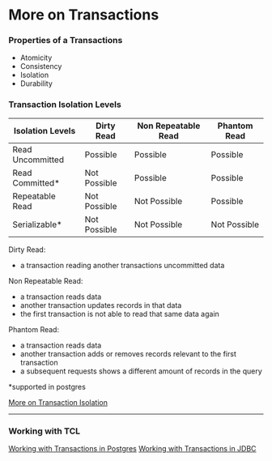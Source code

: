 # More on Transactions

### Properties of a Transactions

- Atomicity 
- Consistency 
- Isolation
- Durability

### Transaction Isolation Levels

| Isolation Levels      | Dirty Read | Non Repeatable Read | Phantom Read | 
| ----------- | ----------- | ----------- | ----------- |
|    Read Uncommitted   | Possible       | Possible      | Possible       |
|    Read Committed*   | Not Possible        |  Possible  | Possible |
|    Repeatable Read   | Not Possible        |  Not Possible | Possible |
|    Serializable*   | Not Possible        |  Not Possible | Not Possible |


Dirty Read:
- a transaction reading another transactions uncommitted data

Non Repeatable Read: 
- a transaction reads data
- another transaction updates records in that data
- the first transaction is not able to read that same data again

Phantom Read:
- a transaction reads data 
- another transaction adds or removes records relevant to the first transaction 
- a subsequent requests shows a different amount of records in the query

*supported in postgres

[More on Transaction Isolation](https://www.postgresql.org/docs/11/transaction-iso.html)

---- 
### Working with TCL 

[Working with Transactions in Postgres](https://www.postgresql.org/docs/8.3/tutorial-transactions.html)
[Working with Transactions in JDBC](https://docs.oracle.com/javase/tutorial/jdbc/basics/transactions.html)